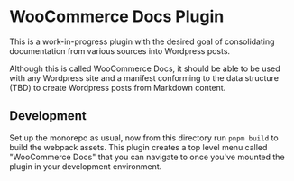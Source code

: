 # WooCommerce Docs Plugin

This is a work-in-progress plugin with the desired goal of consolidating documentation from various sources
into Wordpress posts.

Although this is called WooCommerce Docs, it should be able to be used with any Wordpress site and
a manifest conforming to the data structure (TBD) to create Wordpress posts from Markdown content.

## Development

Set up the monorepo as usual, now from this directory run `pnpm build` to build the webpack assets.
This plugin creates a top level menu called "WooCommerce Docs" that you can navigate to once
you've mounted the plugin in your development environment.
